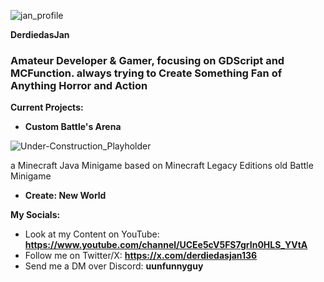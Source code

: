 
![jan_profile](https://github.com/derdiedasjan/jan.github.io/assets/108225253/71635ec5-07d9-4bb9-bced-58fe2b2080ae)

**DerdiedasJan**

<h3 align="left">Amateur Developer & Gamer, focusing on GDScript and MCFunction. always trying to Create Something
Fan of Anything Horror and Action</h3>

**Current Projects:**
- **Custom Battle's Arena**

![Under-Construction_Playholder](https://github.com/derdiedasjan/jan.github.io/assets/108225253/104ef7f8-a0f2-449b-87ca-b654f6708c06)

a Minecraft Java Minigame based on Minecraft Legacy Editions old Battle Minigame

- **Create: New World**

**My Socials:**
- Look at my Content on YouTube: **https://www.youtube.com/channel/UCEe5cV5FS7grIn0HLS_YVtA**
- Follow me on Twitter/X: **https://x.com/derdiedasjan136**
- Send me a DM over Discord: **uunfunnyguy**
